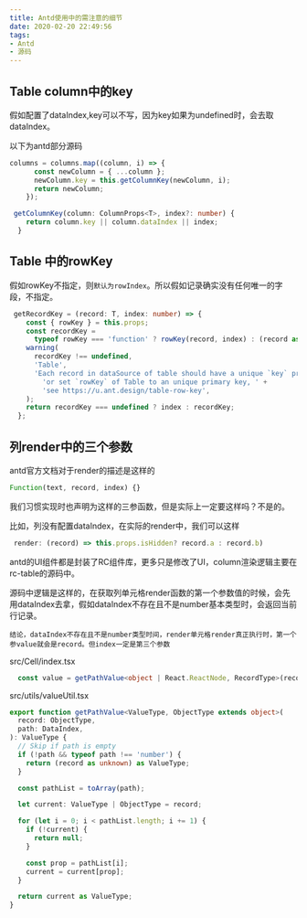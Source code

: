 ```yaml
---
title: Antd使用中的需注意的细节
date: 2020-02-20 22:49:56
tags:
- Antd
- 源码
---
```


## Table column中的key

假如配置了dataIndex,key可以不写，因为key如果为undefined时，会去取dataIndex。

以下为antd部分源码

```typescript
columns = columns.map((column, i) => {
      const newColumn = { ...column };
      newColumn.key = this.getColumnKey(newColumn, i);
      return newColumn;
    });
```
```typescript
 getColumnKey(column: ColumnProps<T>, index?: number) {
    return column.key || column.dataIndex || index;
  }
```
##  Table 中的rowKey
假如rowKey不指定，则`默认为rowIndex`。所以假如记录确实没有任何唯一的字段，不指定。

```typescript
 getRecordKey = (record: T, index: number) => {
    const { rowKey } = this.props;
    const recordKey =
      typeof rowKey === 'function' ? rowKey(record, index) : (record as any)[rowKey!];
    warning(
      recordKey !== undefined,
      'Table',
      'Each record in dataSource of table should have a unique `key` prop, ' +
        'or set `rowKey` of Table to an unique primary key, ' +
        'see https://u.ant.design/table-row-key',
    );
    return recordKey === undefined ? index : recordKey;
  };
```


##  列render中的三个参数

antd官方文档对于render的描述是这样的

```typescript
Function(text, record, index) {}	
```
我们习惯实现时也声明为这样的三参函数，但是实际上一定要这样吗？不是的。

比如，列没有配置dataIndex，在实际的render中，我们可以这样

```typescript
 render: (record) => this.props.isHidden? record.a : record.b)
```

antd的UI组件都是封装了RC组件库，更多只是修改了UI，column渲染逻辑主要在rc-table的源码中。

源码中逻辑是这样的，在获取列单元格render函数的第一个参数值的时候，会先用dataIndex去拿，假如dataIndex不存在且不是number基本类型时，会返回当前行记录。

`结论，dataIndex不存在且不是number类型时间，render单元格render真正执行时，第一个参value就会是record。但index一定是第三个参数`

src/Cell/index.tsx

```typescript
  const value = getPathValue<object | React.ReactNode, RecordType>(record, dataIndex);
```
src/utils/valueUtil.tsx

```typescript
export function getPathValue<ValueType, ObjectType extends object>(
  record: ObjectType,
  path: DataIndex,
): ValueType {
  // Skip if path is empty
  if (!path && typeof path !== 'number') {
    return (record as unknown) as ValueType;
  }

  const pathList = toArray(path);

  let current: ValueType | ObjectType = record;

  for (let i = 0; i < pathList.length; i += 1) {
    if (!current) {
      return null;
    }

    const prop = pathList[i];
    current = current[prop];
  }

  return current as ValueType;
}
```
